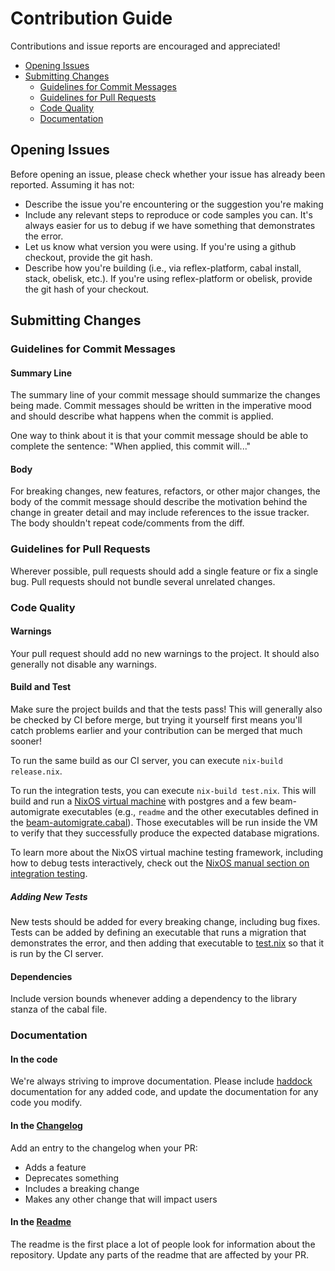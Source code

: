 # Contribution Guide

Contributions and issue reports are encouraged and appreciated!

- [Opening Issues](#opening-issues)
- [Submitting Changes](#submitting-changes)
  - [Guidelines for Commit Messages](#guidelines-for-commit-messages)
  - [Guidelines for Pull Requests](#guidelines-for-pull-requests)
  - [Code Quality](#code-quality)
  - [Documentation](#documentation)

## Opening Issues

Before opening an issue, please check whether your issue has already been reported. Assuming it has not:

* Describe the issue you're encountering or the suggestion you're making
* Include any relevant steps to reproduce or code samples you can. It's always easier for us to debug if we have something that demonstrates the error.
* Let us know what version you were using. If you're using a github checkout, provide the git hash.
* Describe how you're building (i.e., via reflex-platform, cabal install, stack, obelisk, etc.). If you're using reflex-platform or obelisk, provide the git hash of your checkout.

## Submitting Changes

### Guidelines for Commit Messages

#### Summary Line
The summary line of your commit message should summarize the changes being made. Commit messages should be written in the imperative mood and should describe what happens when the commit is applied.

One way to think about it is that your commit message should be able to complete the sentence:
"When applied, this commit will..."

#### Body
For breaking changes, new features, refactors, or other major changes, the body of the commit message should describe the motivation behind the change in greater detail and may include references to the issue tracker. The body shouldn't repeat code/comments from the diff.

### Guidelines for Pull Requests

Wherever possible, pull requests should add a single feature or fix a single bug. Pull requests should not bundle several unrelated changes.

### Code Quality

#### Warnings

Your pull request should add no new warnings to the project. It should also generally not disable any warnings.

#### Build and Test

Make sure the project builds and that the tests pass! This will generally also be checked by CI before merge, but trying it yourself first means you'll catch problems earlier and your contribution can be merged that much sooner!

To run the same build as our CI server, you can execute `nix-build release.nix`.

To run the integration tests, you can execute `nix-build test.nix`. This will build and run a [NixOS virtual machine](https://nixos.org/guides/integration-testing-using-virtual-machines.html) with postgres and a few beam-automigrate executables (e.g., `readme` and the other executables defined in the [beam-automigrate.cabal](beam-automigrate.cabal)). Those executables will be run inside the VM to verify that they successfully produce the expected database migrations.

To learn more about the NixOS virtual machine testing framework, including how to debug tests interactively, check out the [NixOS manual section on integration testing](https://nixos.org/manual/nixos/stable/index.html#sec-nixos-tests).

##### Adding New Tests

New tests should be added for every breaking change, including bug fixes. Tests can be added by defining an executable that runs a migration that demonstrates the error, and then adding that executable to [test.nix](test.nix) so that it is run by the CI server.

#### Dependencies

Include version bounds whenever adding a dependency to the library stanza of the cabal file.

### Documentation

#### In the code
We're always striving to improve documentation. Please include [haddock](https://haskell-haddock.readthedocs.io/en/latest/index.html) documentation for any added code, and update the documentation for any code you modify.

#### In the [Changelog](ChangeLog.md)
Add an entry to the changelog when your PR:
* Adds a feature
* Deprecates something
* Includes a breaking change
* Makes any other change that will impact users

#### In the [Readme](README.md)
The readme is the first place a lot of people look for information about the repository. Update any parts of the readme that are affected by your PR.
